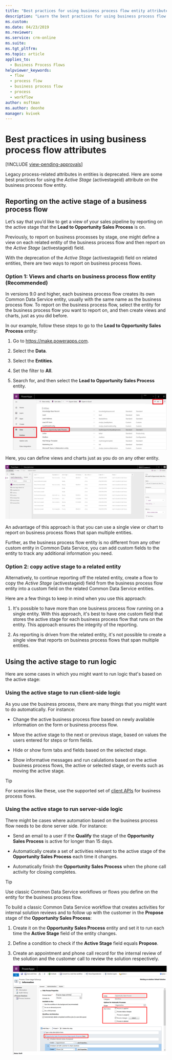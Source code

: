 ```yaml
---
title: "Best practices for using business process flow entity attributes | MicrosoftDocs"
description: "Learn the best practices for using business process flow entity attributes."
ms.custom: 
ms.date: 04/23/2019
ms.reviewer: 
ms.service: crm-online
ms.suite: 
ms.tgt_pltfrm: 
ms.topic: article
applies_to: 
  - Business Process Flows
helpviewer_keywords: 
  - flow
  - process flow
  - business process flow
  - process
  - workflow
author: msftman
ms.author: deonhe
manager: kvivek
---
```


# Best practices in using business process flow attributes
[!INCLUDE [view-pending-approvals](includes/cc-rebrand.md)]


Legacy process-related attributes in entities is deprecated. Here are some best practices for using the *Active Stage* (activestageid) attribute on the business process flow entity. 

## Reporting on the active stage of a business process flow

Let’s say that you’d like to get a view of your sales pipeline by reporting on the active stage that the **Lead to Opportunity Sales Process** is on.

Previously, to report on business processes by stage, one might define a view on each related entity of the business process flow and then report on the *Active Stage* (activestageid) field.

With the deprecation of the *Active Stage*  (activestageid) field on related entities, there are two ways to report on business process flows.

### Option 1: Views and charts on business process flow entity **(Recommended)**

In versions 9.0 and higher, each business process flow creates its own Common Data Service entity, usually with the same name as the business process flow. To report on the business process flow, select the entity for the business process flow you want to report on, and then create views and charts, just as you did before.

In our example, follow these steps to go to the **Lead to Opportunity Sales Process** entity:
1. Go to https://make.powerapps.com.
1. Select the **Data**.
1. Select the **Entities**.
1. Set the filter to **All**.
1. Search for, and then select the **Lead to Opportunity Sales Process** entity.

   ![lead to opportunity sales process entity](media/best-practices-entity-attributes/lead-opportunity-process.png)

Here, you can define views and charts just as you do on any other entity.

![translation process entity details](media/best-practices-entity-attributes/lead-to-opportunity-sales-process-details.png)

An advantage of this approach is that you can use a single view or chart to report on business process flows that span multiple entities.

Further, as the business process flow entity is no different from any other custom entity in Common Data Service, you can add custom fields to the entity to track any additional information you need.

### Option 2: copy active stage to a related entity

Alternatively, to continue reporting off the related entity, create a flow to copy the *Active Stage* (activestageid) field from the business process flow entity into a custom field on the related Common Data Service entities.

Here are a few things to keep in mind when you use this approach:

1.  It's possible to have more than one business process flow running on a single entity. With this approach, it's best to have one custom field that stores the active stage for each business process flow that runs on the entity. This approach ensures the integrity of the reporting.

1.  As reporting is driven from the related entity, it's not possible to create a single view that reports on business process flows that span multiple entities.

## Using the active stage to run logic

Here are some cases in which you might want to run logic that's based on the active stage:

### Using the active stage to run client-side logic

As you use the business process, there are many things that you might want to do automatically. For instance:

-   Change the active business process flow based on newly available information on the form or business process flow.

-   Move the active stage to the next or previous stage, based on values the users entered for steps or form fields.

-   Hide or show form tabs and fields based on the selected stage.

-   Show informative messages and run calulations based on the active business process flows, the active or selected stage, or events such as moving the active stage.

> [!TIP]
> For scenarios like these, use the supported set of [client APIs](https://docs.microsoft.com/dynamics365/customer-engagement/developer/clientapi/reference/formcontext-data-process) for business process flows.
>

### Using the active stage to run server-side logic

There might be cases where automation based on the business process flow needs to be done server side. For instance:

-   Send an email to a user if the **Qualify** the stage of the **Opportunity Sales Process** is active for longer than 15 days.

-   Automatically create a set of activities relevant to the active stage of the **Opportunity Sales Process** each time it changes.

-   Automatically finish the **Opportunity Sales Process** when the phone call activity for closing  completes.

> [!TIP]
> Use classic Common Data Service workflows or flows you define on the entity for the business process flow.
> 

To build a classic Common Data Service workflow that creates activities for internal solution reviews and to follow up with the customer in the **Propose** stage of the **Opportunity Sales Process**:

1. Create it on the **Opportunity Sales Process** entity and set it to run each time the **Active Stage** field of the entity changes. 
1. Define a condition to check if the **Active Stage** field equals **Propose**. 
1. Create an appointment and phone call record for the internal review of the solution and the customer call to review the solution respectively.

   ![close stage followup](media/best-practices-entity-attributes/close-stage-followup.png)
